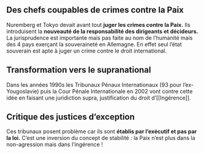## Des chefs coupables de crimes contre la Paix

Nuremberg et Tokyo devait avant tout **juger les crimes contre la Paix.** Ils introduisent la **nouveauté de la responsabilité des dirigeants et décideurs.** La jurisprudence est importante mais pas faite au nom de l’humanité mais des 4 pays exerçant la souveraineté en Allemagne. En effet seul l’état souverain est apte à juger un crime contre le droit international.

## Transformation vers le supranational

Dans les années 1990s les Tribunaux Pénaux Internationaux (93 pour l’ex-Yougoslavie) puis la Cour Pénale Internationale en 2002 vont contre cette idée en faisant une juridiction supra, justification du droit d’[[Ingérence]].

## Critique des justices d’exception

Ces tribunaux posent problème car ils sont **établis par l’exécutif et pas par la loi.** C’est une inversion du concept de stabilité : la Paix n’est plus dans la non-agression mais dans l’ingérence !
